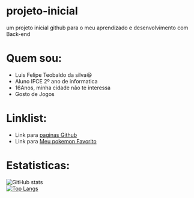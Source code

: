 # projeto-inicial
um projeto inicial github para o meu aprendizado e desenvolvimento com Back-end

# Quem sou:
- Luis Felipe Teobaldo da silva😆
- Aluno IFCE 2º ano de informatica
- 16Anos, minha cidade não te interessa
- Gosto de Jogos

# Linklist:
- Link para [paginas Github](https://pages.github.com/)
- Link para [Meu pokemon Favorito](https://img.pokemondb.net/artwork/large/mimikyu.jpg)
# Estatisticas:
![GitHub stats](https://github-readme-stats.vercel.app/api?username=anuraghazra&show_icons=true&theme=dark)\
[![Top Langs](https://github-readme-stats.vercel.app/api/top-langs/?username=anuraghazra)](https://github.com/anuraghazra/github-readme-stats)
